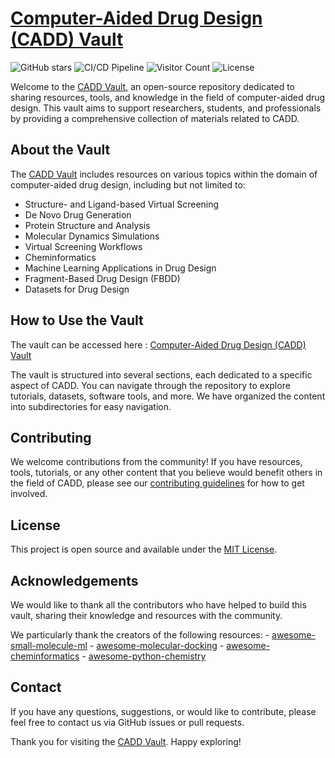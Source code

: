 # [Computer-Aided Drug Design (CADD) Vault](https://tonylac77.github.io/CADD_Vault/)

![GitHub stars](https://img.shields.io/github/stars/CADD_Vault.svg?style=social&label=Star&maxAge=2592000)
![CI/CD Pipeline](https://github.com/tonylac77/CADD_Vault/actions/workflows/main.yml/badge.svg)
![Visitor Count](https://profile-counter.glitch.me/tonylac77/count.svg)
![License](https://img.shields.io/github/license/CADD_Vault.svg)

Welcome to the [CADD Vault](https://tonylac77.github.io/CADD_Vault/), an open-source repository dedicated to sharing resources, tools, and knowledge in the field of computer-aided drug design. This vault aims to support researchers, students, and professionals by providing a comprehensive collection of materials related to CADD.

## About the Vault

The [CADD Vault](https://tonylac77.github.io/CADD_Vault/) includes resources on various topics within the domain of computer-aided drug design, including but not limited to:

- Structure- and Ligand-based Virtual Screening
- De Novo Drug Generation
- Protein Structure and Analysis
- Molecular Dynamics Simulations
- Virtual Screening Workflows
- Cheminformatics
- Machine Learning Applications in Drug Design
- Fragment-Based Drug Design (FBDD)
- Datasets for Drug Design

## How to Use the Vault

The vault can be accessed here : [Computer-Aided Drug Design (CADD) Vault](https://tonylac77.github.io/CADD_Vault/)

The vault is structured into several sections, each dedicated to a specific aspect of CADD. You can navigate through the repository to explore tutorials, datasets, software tools, and more. We have organized the content into subdirectories for easy navigation.

## Contributing

We welcome contributions from the community! If you have resources, tools, tutorials, or any other content that you believe would benefit others in the field of CADD, please see our [contributing guidelines](CONTRIBUTING.md) for how to get involved.

## License

This project is open source and available under the [MIT License](LICENSE).

## Acknowledgements

We would like to thank all the contributors who have helped to build this vault, sharing their knowledge and resources with the community.

We particularly thank the creators of the following resources:
    - [awesome-small-molecule-ml](https://github.com/benb111/awesome-small-molecule-ml)
    - [awesome-molecular-docking](https://github.com/Thinklab-SJTU/awesome-molecular-docking?tab=readme-ov-file)
    - [awesome-cheminformatics](https://github.com/hsiaoyi0504/awesome-cheminformatics)
    - [awesome-python-chemistry](https://github.com/lmmentel/awesome-python-chemistry)

## Contact

If you have any questions, suggestions, or would like to contribute, please feel free to contact us via GitHub issues or pull requests.

Thank you for visiting the [CADD Vault](https://tonylac77.github.io/CADD_Vault/). Happy exploring!

